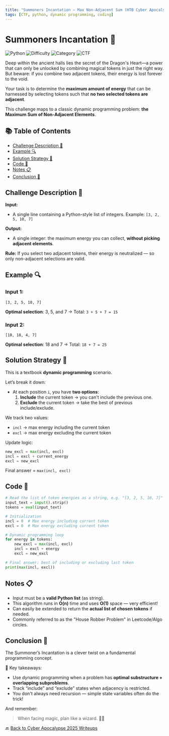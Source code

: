 ```yaml
---
title: "Summoners Incantation – Max Non-Adjacent Sum (HTB Cyber Apocalypse 2025)"
tags: [CTF, python, dynamic programming, coding]
---
```


# Summoners Incantation 🔮

![Python](https://img.shields.io/badge/language-Python-blue.svg)
![Difficulty](https://img.shields.io/badge/difficulty-Easy-blue.svg)
![Category](https://img.shields.io/badge/category-Coding-lightgrey.svg)
![CTF](https://img.shields.io/badge/Event-HTB%20Cyber%20Apocalypse%202025-purple)

Deep within the ancient halls lies the secret of the Dragon's Heart—a power that can only be unlocked by combining magical tokens in just the right way.  
But beware: if you combine two adjacent tokens, their energy is lost forever to the void.

Your task is to determine the **maximum amount of energy** that can be harnessed by selecting tokens such that **no two selected tokens are adjacent**.

This challenge maps to a classic dynamic programming problem: **the Maximum Sum of Non-Adjacent Elements**.

## 📚 Table of Contents

- [Challenge Description 📜](#challenge-description-)
- [Example 🔍](#example-)
- [Solution Strategy 🤯](#solution-strategy-)
- [Code 🧪](#code-)
- [Notes 📋](#notes-)
- [Conclusion 🧾](#conclusion-)

## Challenge Description 📜

**Input:**
- A single line containing a Python-style list of integers.
  Example: `[3, 2, 5, 10, 7]`

**Output:**
- A single integer: the maximum energy you can collect, **without picking adjacent elements**.

**Rule:** If you select two adjacent tokens, their energy is neutralized — so only non-adjacent selections are valid.

## Example 🔍

### Input 1:
```
[3, 2, 5, 10, 7]
```

**Optimal selection**: 3, 5, and 7 → Total: `3 + 5 + 7 = 15`

### Input 2:
```
[10, 18, 4, 7]
```

**Optimal selection**: 18 and 7 → Total: `18 + 7 = 25`

## Solution Strategy 🤯

This is a textbook **dynamic programming** scenario.

Let’s break it down:

- At each position `i`, you have **two options**:
  1. **Include** the current token → you can't include the previous one.
  2. **Exclude** the current token → take the best of previous include/exclude.

We track two values:
- `incl` → max energy including the current token
- `excl` → max energy excluding the current token

Update logic:
```python
new_excl = max(incl, excl)
incl = excl + current_energy
excl = new_excl
```

Final answer = `max(incl, excl)`

## Code 🧪

```python
# Read the list of token energies as a string, e.g. "[3, 2, 5, 10, 7]"
input_text = input().strip()
tokens = eval(input_text)

# Initialization
incl = 0  # Max energy including current token
excl = 0  # Max energy excluding current token

# Dynamic programming loop
for energy in tokens:
    new_excl = max(incl, excl)
    incl = excl + energy
    excl = new_excl

# Final answer: best of including or excluding last token
print(max(incl, excl))
```

## Notes 📋

- Input must be a **valid Python list** (as string).
- This algorithm runs in **O(n)** time and uses **O(1)** space — very efficient!
- Can easily be extended to return the **actual list of chosen tokens** if needed.
- Commonly referred to as the "House Robber Problem" in Leetcode/Algo circles.

## Conclusion 🧾

The Summoner’s Incantation is a clever twist on a fundamental programming concept.

🧠 Key takeaways:
- Use dynamic programming when a problem has **optimal substructure + overlapping subproblems**.
- Track “include” and “exclude” states when adjacency is restricted.
- You don't always need recursion — simple state variables often do the trick!

And remember:
> When facing magic, plan like a wizard. 🔮✨

🔙 [Back to Cyber Apocalypse 2025 Writeups](../../)
